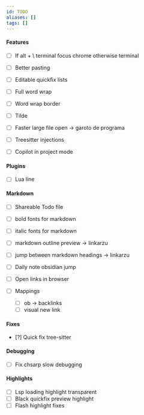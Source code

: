 ```yaml
---
id: TODO
aliases: []
tags: []
---
```


#### Features
- [ ] If alt + \ terminal focus chrome otherwise terminal 
- [ ] Better pasting
- [ ] Editable quickfix lists
- [ ] Full word wrap
- [ ] Word wrap border
- [ ] Tilde

- [ ] Faster large file open -> garoto de programa
- [ ] Treesitter injections 
- [ ] Copilot in project mode 

#### Plugins
- [ ] Lua line 

#### Markdown
- [ ] Shareable Todo file

- [ ] bold fonts for markdown
- [ ] italic fonts for markdown 

- [ ] markdown outline preview -> linkarzu
- [ ] jump between markdown headings -> linkarzu

- [ ] Daily note obsidian jump 
- [ ] Open links in browser 
- [ ] Mappings
    - [ ] <leader>ob -> backlinks
    - [ ] visual new link

#### Fixes
- [?] Quick fix tree-sitter

#### Debugging
- [ ] Fix chsarp slow debugging 

#### Highlights
- [ ] Lsp loading highlight transparent
- [ ] Black quickfix preview highlight
- [ ] Flash highlight fixes
